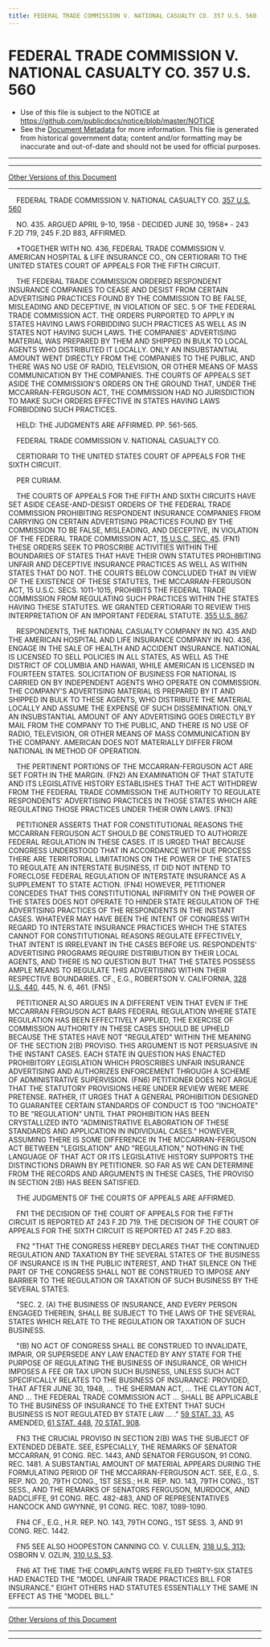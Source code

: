 ```yaml
---
title: FEDERAL TRADE COMMISSION V. NATIONAL CASUALTY CO. 357 U.S. 560
---
```


# FEDERAL TRADE COMMISSION V. NATIONAL CASUALTY CO. 357 U.S. 560

* Use of this file is subject to the NOTICE at https://github.com/publicdocs/notice/blob/master/NOTICE
* See the [Document Metadata](../../../index.md) for more information.
  This file is generated from historical government data; content and/or formatting may be inaccurate and out-of-date and should not be used for official purposes.

----------
----------

[Other Versions of this Document](https://publicdocs.github.io/go/links?ns=uslm-x&ref=%2Fus%2Fcourts%2Fscotus%2FusReporter%2F357%2F560)

----------

    FEDERAL TRADE COMMISSION V. NATIONAL CASUALTY CO. [357 U.S. 560][/us/courts/scotus/usReporter/357/560]

    NO. 435.  ARGUED APRIL 9-10, 1958 - DECIDED JUNE 30, 1958\* - 243 F.2D 719, 245 F.2D 883, AFFIRMED.

    \*TOGETHER WITH NO. 436, FEDERAL TRADE COMMISSION V. AMERICAN HOSPITAL & LIFE INSURANCE CO., ON CERTIORARI TO THE UNITED STATES COURT OF APPEALS FOR THE FIFTH CIRCUIT.

    THE FEDERAL TRADE COMMISSION ORDERED RESPONDENT INSURANCE COMPANIES TO CEASE AND DESIST FROM CERTAIN ADVERTISING PRACTICES FOUND BY THE COMMISSION TO BE FALSE, MISLEADING AND DECEPTIVE, IN VIOLATION OF SEC. 5 OF THE FEDERAL TRADE COMMISSION ACT.  THE ORDERS PURPORTED TO APPLY IN STATES HAVING LAWS FORBIDDING SUCH PRACTICES AS WELL AS IN STATES NOT HAVING SUCH LAWS.  THE COMPANIES' ADVERTISING MATERIAL WAS PREPARED BY THEM AND SHIPPED IN BULK TO LOCAL AGENTS WHO DISTRIBUTED IT LOCALLY.  ONLY AN INSUBSTANTIAL AMOUNT WENT DIRECTLY FROM THE COMPANIES TO THE PUBLIC, AND THERE WAS NO USE OF RADIO, TELEVISION, OR OTHER MEANS OF MASS COMMUNICATION BY THE COMPANIES.  THE COURTS OF APPEALS SET ASIDE THE COMMISSION'S ORDERS ON THE GROUND THAT, UNDER THE MCCARRAN-FERGUSON ACT, THE COMMISSION HAD NO JURISDICTION TO MAKE SUCH ORDERS EFFECTIVE IN STATES HAVING LAWS FORBIDDING SUCH PRACTICES.

    HELD:  THE JUDGMENTS ARE AFFIRMED.  PP. 561-565.

    FEDERAL TRADE COMMISSION V. NATIONAL CASUALTY CO.

    CERTIORARI TO THE UNITED STATES COURT OF APPEALS FOR THE SIXTH CIRCUIT.

    PER CURIAM.

    THE COURTS OF APPEALS FOR THE FIFTH AND SIXTH CIRCUITS HAVE SET ASIDE CEASE-AND-DESIST ORDERS OF THE FEDERAL TRADE COMMISSION PROHIBITING RESPONDENT INSURANCE COMPANIES FROM CARRYING ON CERTAIN ADVERTISING PRACTICES FOUND BY THE COMMISSION TO BE FALSE, MISLEADING, AND DECEPTIVE, IN VIOLATION OF THE FEDERAL TRADE COMMISSION ACT, [15 U.S.C. SEC. 45][/us/usc/t15/s45].  (FN1)  THESE ORDERS SEEK TO PROSCRIBE ACTIVITIES WITHIN THE BOUNDARIES OF STATES THAT HAVE THEIR OWN STATUTES PROHIBITING UNFAIR AND DECEPTIVE INSURANCE PRACTICES AS WELL AS WITHIN STATES THAT DO NOT.  THE COURTS BELOW CONCLUDED THAT IN VIEW OF THE EXISTENCE OF THESE STATUTES, THE MCCARRAN-FERGUSON ACT, 15 U.S.C. SECS. 1011-1015, PROHIBITS THE FEDERAL TRADE COMMISSION FROM REGULATING SUCH PRACTICES WITHIN THE STATES HAVING THESE STATUTES.  WE GRANTED CERTIORARI TO REVIEW THIS INTERPRETATION OF AN IMPORTANT FEDERAL STATUTE.  [355 U.S. 867][/us/courts/scotus/usReporter/355/867].

    RESPONDENTS, THE NATIONAL CASUALTY COMPANY IN NO. 435 AND THE AMERICAN HOSPITAL AND LIFE INSURANCE COMPANY IN NO. 436, ENGAGE IN THE SALE OF HEALTH AND ACCIDENT INSURANCE.  NATIONAL IS LICENSED TO SELL POLICIES IN ALL STATES, AS WELL AS THE DISTRICT OF COLUMBIA AND HAWAII, WHILE AMERICAN IS LICENSED IN FOURTEEN STATES.  SOLICITATION OF BUSINESS FOR NATIONAL IS CARRIED ON BY INDEPENDENT AGENTS WHO OPERATE ON COMMISSION.  THE COMPANY'S ADVERTISING MATERIAL IS PREPARED BY IT AND SHIPPED IN BULK TO THESE AGENTS, WHO DISTRIBUTE THE MATERIAL LOCALLY AND ASSUME THE EXPENSE OF SUCH DISSEMINATION.  ONLY AN INSUBSTANTIAL AMOUNT OF ANY ADVERTISING GOES DIRECTLY BY MAIL FROM THE COMPANY TO THE PUBLIC, AND THERE IS NO USE OF RADIO, TELEVISION, OR OTHER MEANS OF MASS COMMUNICATION BY THE COMPANY.  AMERICAN DOES NOT MATERIALLY DIFFER FROM NATIONAL IN METHOD OF OPERATION.

    THE PERTINENT PORTIONS OF THE MCCARRAN-FERGUSON ACT ARE SET FORTH IN THE MARGIN.  (FN2)  AN EXAMINATION OF THAT STATUTE AND ITS LEGISLATIVE HISTORY ESTABLISHES THAT THE ACT WITHDREW FROM THE FEDERAL TRADE COMMISSION THE AUTHORITY TO REGULATE RESPONDENTS' ADVERTISING PRACTICES IN THOSE STATES WHICH ARE REGULATING THOSE PRACTICES UNDER THEIR OWN LAWS.  (FN3)

    PETITIONER ASSERTS THAT FOR CONSTITUTIONAL REASONS THE MCCARRAN FERGUSON ACT SHOULD BE CONSTRUED TO AUTHORIZE FEDERAL REGULATION IN THESE CASES.  IT IS URGED THAT BECAUSE CONGRESS UNDERSTOOD THAT IN ACCORDANCE WITH DUE PROCESS THERE ARE TERRITORIAL LIMITATIONS ON THE POWER OF THE STATES TO REGULATE AN INTERSTATE BUSINESS, IT DID NOT INTEND TO FORECLOSE FEDERAL REGULATION OF INTERSTATE INSURANCE AS A SUPPLEMENT TO STATE ACTION.  (FN4)  HOWEVER, PETITIONER CONCEDES THAT THIS CONSTITUTIONAL INFIRMITY ON THE POWER OF THE STATES DOES NOT OPERATE TO HINDER STATE REGULATION OF THE ADVERTISING PRACTICES OF THE RESPONDENTS IN THE INSTANT CASES.  WHATEVER MAY HAVE BEEN THE INTENT OF CONGRESS WITH REGARD TO INTERSTATE INSURANCE PRACTICES WHICH THE STATES CANNOT FOR CONSTITUTIONAL REASONS REGULATE EFFECTIVELY, THAT INTENT IS IRRELEVANT IN THE CASES BEFORE US. RESPONDENTS' ADVERTISING PROGRAMS REQUIRE DISTRIBUTION BY THEIR LOCAL AGENTS, AND THERE IS NO QUESTION BUT THAT THE STATES POSSESS AMPLE MEANS TO REGULATE THIS ADVERTISING WITHIN THEIR RESPECTIVE BOUNDARIES.  CF., E.G., ROBERTSON V. CALIFORNIA, [328 U.S. 440][/us/courts/scotus/usReporter/328/440], 445, N. 6, 461.  (FN5)

    PETITIONER ALSO ARGUES IN A DIFFERENT VEIN THAT EVEN IF THE MCCARRAN FERGUSON ACT BARS FEDERAL REGULATION WHERE STATE REGULATION HAS BEEN EFFECTIVELY APPLIED, THE EXERCISE OF COMMISSION AUTHORITY IN THESE CASES SHOULD BE UPHELD BECAUSE THE STATES HAVE NOT "REGULATED" WITHIN THE MEANING OF THE SECTION 2(B) PROVISO.  THIS ARGUMENT IS NOT PERSUASIVE IN THE INSTANT CASES.  EACH STATE IN QUESTION HAS ENACTED PROHIBITORY LEGISLATION WHICH PROSCRIBES UNFAIR INSURANCE ADVERTISING AND AUTHORIZES ENFORCEMENT THROUGH A SCHEME OF ADMINISTRATIVE SUPERVISION.  (FN6)  PETITIONER DOES NOT ARGUE THAT THE STATUTORY PROVISIONS HERE UNDER REVIEW WERE MERE PRETENSE.  RATHER, IT URGES THAT A GENERAL PROHIBITION DESIGNED TO GUARANTEE CERTAIN STANDARDS OF CONDUCT IS TOO "INCHOATE" TO BE "REGULATION" UNTIL THAT PROHIBITION HAS BEEN CRYSTALLIZED INTO "ADMINISTRATIVE ELABORATION OF THESE STANDARDS AND APPLICATION IN INDIVIDUAL CASES."  HOWEVER, ASSUMING THERE IS SOME DIFFERENCE IN THE MCCARRAN-FERGUSON ACT BETWEEN "LEGISLATION" AND "REGULATION," NOTHING IN THE LANGUAGE OF THAT ACT OR ITS LEGISLATIVE HISTORY SUPPORTS THE DISTINCTIONS DRAWN BY PETITIONER.  SO FAR AS WE CAN DETERMINE FROM THE RECORDS AND ARGUMENTS IN THESE CASES, THE PROVISO IN SECTION 2(B) HAS BEEN SATISFIED.

    THE JUDGMENTS OF THE COURTS OF APPEALS ARE AFFIRMED.

    FN1  THE DECISION OF THE COURT OF APPEALS FOR THE FIFTH CIRCUIT IS REPORTED AT 243 F.2D 719.  THE DECISION OF THE COURT OF APPEALS FOR THE SIXTH CIRCUIT IS REPORTED AT 245 F.2D 883.

    FN2  "THAT THE CONGRESS HEREBY DECLARES THAT THE CONTINUED REGULATION AND TAXATION BY THE SEVERAL STATES OF THE BUSINESS OF INSURANCE IS IN THE PUBLIC INTEREST, AND THAT SILENCE ON THE PART OF THE CONGRESS SHALL NOT BE CONSTRUED TO IMPOSE ANY BARRIER TO THE REGULATION OR TAXATION OF SUCH BUSINESS BY THE SEVERAL STATES.

    "SEC. 2.  (A)  THE BUSINESS OF INSURANCE, AND EVERY PERSON ENGAGED THEREIN, SHALL BE SUBJECT TO THE LAWS OF THE SEVERAL STATES WHICH RELATE TO THE REGULATION OR TAXATION OF SUCH BUSINESS.

    "(B)  NO ACT OF CONGRESS SHALL BE CONSTRUED TO INVALIDATE, IMPAIR, OR SUPERSEDE ANY LAW ENACTED BY ANY STATE FOR THE PURPOSE OF REGULATING THE BUSINESS OF INSURANCE, OR WHICH IMPOSES A FEE OR TAX UPON SUCH BUSINESS, UNLESS SUCH ACT SPECIFICALLY RELATES TO THE BUSINESS OF INSURANCE:  PROVIDED, THAT AFTER JUNE 30, 1948,  ...  THE SHERMAN ACT, ...  THE CLAYTON ACT, AND  ...  THE FEDERAL TRADE COMMISSION ACT  ... SHALL BE APPLICABLE TO THE BUSINESS OF INSURANCE TO THE EXTENT THAT SUCH BUSINESS IS NOT REGULATED BY STATE LAW  ...  ."  [59 STAT. 33][/us/stat/59/33], AS AMENDED, [61 STAT. 448][/us/stat/61/448], [70 STAT. 908][/us/stat/70/908].

    FN3  THE CRUCIAL PROVISO IN SECTION 2(B) WAS THE SUBJECT OF EXTENDED DEBATE.  SEE, ESPECIALLY, THE REMARKS OF SENATOR MCCARRAN, 91 CONG. REC. 1443, AND SENATOR FERGUSON, 91 CONG. REC. 1481.  A SUBSTANTIAL AMOUNT OF MATERIAL APPEARS DURING THE FORMULATING PERIOD OF THE MCCARRAN-FERGUSON ACT.  SEE, E.G., S. REP. NO. 20, 79TH CONG., 1ST SESS.; H.R.  REP. NO. 143, 79TH CONG., 1ST SESS., AND THE REMARKS OF SENATORS FERGUSON, MURDOCK, AND RADCLIFFE, 91 CONG. REC. 482-483, AND OF REPRESENTATIVES HANCOCK AND GWYNNE, 91 CONG. REC.  1087, 1089-1090.

    FN4  CF., E.G., H.R. REP. NO. 143, 79TH CONG., 1ST SESS. 3, AND 91 CONG. REC. 1442.

    FN5  SEE ALSO HOOPESTON CANNING CO. V. CULLEN, [318 U.S. 313][/us/courts/scotus/usReporter/318/313]; OSBORN V. OZLIN, [310 U.S. 53][/us/courts/scotus/usReporter/310/53].

    FN6  AT THE TIME THE COMPLAINTS WERE FILED THIRTY-SIX STATES HAD ENACTED THE "MODEL UNFAIR TRADE PRACTICES BILL FOR INSURANCE."  EIGHT OTHERS HAD STATUTES ESSENTIALLY THE SAME IN EFFECT AS THE "MODEL BILL."

----------

[Other Versions of this Document](https://publicdocs.github.io/go/links?ns=uslm-x&ref=%2Fus%2Fcourts%2Fscotus%2FusReporter%2F357%2F560)

----------
----------

[/us/courts/scotus/usReporter/357/560]: https://publicdocs.github.io/go/links?ns=uslm-x&ref=%2Fus%2Fcourts%2Fscotus%2FusReporter%2F357%2F560
[/us/usc/t15/s45]: https://publicdocs.github.io/go/links?ns=uslm&ref=%2Fus%2Fusc%2Ft15%2Fs45
[/us/courts/scotus/usReporter/355/867]: https://publicdocs.github.io/go/links?ns=uslm-x&ref=%2Fus%2Fcourts%2Fscotus%2FusReporter%2F355%2F867
[/us/courts/scotus/usReporter/328/440]: https://publicdocs.github.io/go/links?ns=uslm-x&ref=%2Fus%2Fcourts%2Fscotus%2FusReporter%2F328%2F440
[/us/stat/59/33]: https://publicdocs.github.io/go/links?ns=uslm&ref=%2Fus%2Fstat%2F59%2F33
[/us/stat/61/448]: https://publicdocs.github.io/go/links?ns=uslm&ref=%2Fus%2Fstat%2F61%2F448
[/us/stat/70/908]: https://publicdocs.github.io/go/links?ns=uslm&ref=%2Fus%2Fstat%2F70%2F908
[/us/courts/scotus/usReporter/318/313]: https://publicdocs.github.io/go/links?ns=uslm-x&ref=%2Fus%2Fcourts%2Fscotus%2FusReporter%2F318%2F313
[/us/courts/scotus/usReporter/310/53]: https://publicdocs.github.io/go/links?ns=uslm-x&ref=%2Fus%2Fcourts%2Fscotus%2FusReporter%2F310%2F53


